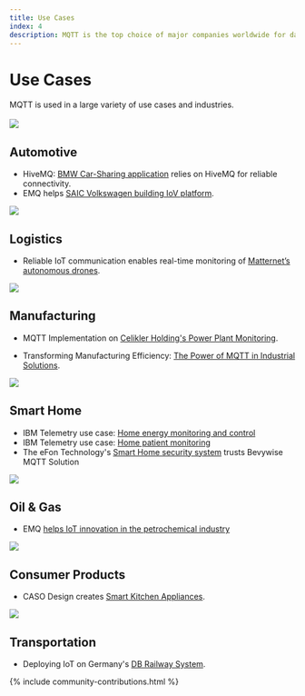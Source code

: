 ```yaml
---
title: Use Cases
index: 4
description: MQTT is the top choice of major companies worldwide for data exchange with constrained devices and server applications.
---
```


<div class="content-floating">
<h1>Use Cases</h1>
MQTT is used in a large variety of use cases and industries. 
<br/><br/>
   <section id="use-cases">
      <article class="use-case">
         <img src="{{ '/assets/img/automotive.jpg' | relative_url }}" class="use-case-img">
         <div class="use-case-description">
            <h2 id="automotive">Automotive</h2>
            <ul>
               <li>HiveMQ: <a href="https://www.hivemq.com/case-studies/bmw-mobility-services/">BMW Car-Sharing application</a> relies on HiveMQ for reliable connectivity.</li>
               <li>EMQ helps <a href="https://www.emqx.com/en/blog/emqx-in-volkswagen-iov">SAIC Volkswagen building IoV platform</a>.</li>
            </ul>
         </div>
      </article>
   <!-- Use Case Category -->
      <article class="use-case">
         <img src="{{ '/assets/img/logistics.jpg' | relative_url }}" class="use-case-img">
         <div class="use-case-description">
            <h2 id="logistics">Logistics</h2>
            <ul>
               <li>Reliable IoT communication enables real-time monitoring of <a href="https://www.hivemq.com/case-studies/matternet/">Matternet’s autonomous drones</a>.</li>
            </ul>
         </div>
      </article>
   <!-- Use Case Category -->
      <article class="use-case">
         <img src="{{ '/assets/img/manufacturing.jpg' | relative_url }}" class="use-case-img">
         <div class="use-case-description">
            <h2 id="manufacturing">Manufacturing</h2>
            <ul>
               <li>MQTT Implementation on <a href="https://www.bevywise.com/blog/iot-success-stories-mqtt-broker-celikler-holding/">Celikler Holding's Power Plant Monitoring</a>.</li>
            </ul>
            <ul>
               <li>Transforming Manufacturing Efficiency: <a href="https://www.bevywise.com/mqtt-usecases/manufacturing-solutions.html">The Power of MQTT in Industrial Solutions</a>.</li>
            </ul>
         </div>
      </article>
   <!-- Use Case Category -->
      <article class="use-case">
         <img src="{{ '/assets/img/smart-home.jpg' | relative_url }}" class="use-case-img">
         <div class="use-case-description">
            <h2 id="smarthome">Smart Home</h2>
            <ul>
               <li>IBM Telemetry use case: <a href="https://www.ibm.com/support/knowledgecenter/en/SSFKSJ_8.0.0/com.ibm.mq.pro.doc/q002790_.htm">Home energy monitoring and control</a></li>
               <li>IBM Telemetry use case: <a href="https://www.ibm.com/support/knowledgecenter/en/SSFKSJ_8.0.0/com.ibm.mq.pro.doc/q002780_.htm">Home patient monitoring</a></li>
               <li>The eFon Technology's <a href="https://www.bevywise.com/blog/iot-home-security-system-mqtt-broker/">Smart Home security system</a> trusts Bevywise MQTT Solution</li>
            </ul>
         </div>
      </article>
   <!-- Use Case Category -->
      <article class="use-case">
         <img src="{{ '/assets/img/oil-and-gas.jpg' | relative_url }}" class="use-case-img">
         <div class="use-case-description">
            <h2 id="oil-gas">Oil &amp; Gas</h2>
            <ul>
               <li>EMQ <a href="https://www.emqx.com/en/customers/emq-helps-innovation-in-the-oil-iot">helps IoT innovation in the petrochemical industry</a></li>
            </ul>
         </div>
      </article>
   <!-- Use Case Category -->
      <article class="use-case">
         <img src="{{ '/assets/img/consumer-products.jpg' | relative_url }}" class="use-case-img">
         <div class="use-case-description">
            <h2 id="consumer-products">Consumer Products</h2>
            <ul>
               <li>CASO Design creates <a href="https://www.hivemq.com/case-studies/caso/">Smart Kitchen Appliances</a>.</li>
            </ul>
         </div>
      </article>
   <!-- Use Case Category -->
      <article class="use-case">
         <img src="{{ '/assets/img/transportation.jpg' | relative_url }}" class="use-case-img">
         <div class="use-case-description">
         <h2 id="transportation">Transportation</h2>
         <ul>
            <li>Deploying IoT on Germany's <a href="https://iot.eclipse.org/community/resources/case-studies/iot-on-railway-systems-db/">DB Railway System</a>.</li>
         </ul>
      </div>
      </article>
   </section>
</div>

{% include community-contributions.html %}
